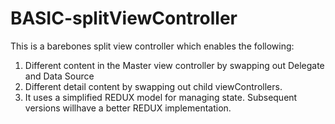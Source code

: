 # BASIC-splitViewController
This is a barebones split view controller which enables the following:
1.  Different content in the Master view controller by swapping out Delegate and Data Source
2.  Different detail content by swapping out child viewControllers.
3.  It uses a simplified REDUX model for managing state. Subsequent versions willhave a better REDUX implementation.
